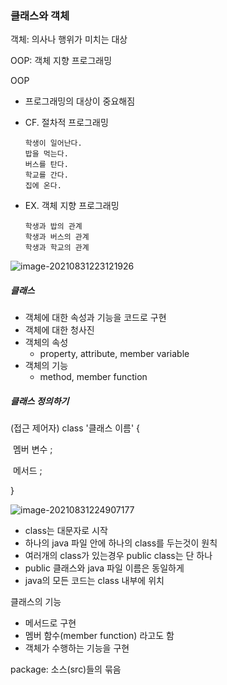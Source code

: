 ### 클래스와 객체



객체: 의사나 행위가 미치는 대상

OOP: 객체 지향 프로그래밍



OOP

- 프로그래밍의 대상이 중요해짐

- CF. 절차적 프로그래밍

  ```
  학생이 일어난다.
  밥을 먹는다.
  버스를 탄다.
  학교를 간다.
  집에 온다.
  ```

- EX. 객체 지향 프로그래밍

  ```
  학생과 밥의 관계
  학생과 버스의 관계
  학생과 학교의 관계
  ```

  

![image-20210831223121926](https://user-images.githubusercontent.com/77482972/131523812-dd94526c-2644-46f1-ae25-3fd2d303488e.png)





##### 클래스

- 객체에 대한 속성과 기능을 코드로 구현
- 객체에 대한 청사진
- 객체의 속성
  - property, attribute, member variable
- 객체의 기능
  - method, member function





##### 클래스 정의하기

(접근 제어자) class '클래스 이름' {

​	멤버 변수 ;

​	메서드 ;

}

![image-20210831224907177](https://user-images.githubusercontent.com/77482972/131523813-35518652-f023-4df7-bced-d38e0d0f9658.png)



- class는 대문자로 시작
- 하나의 java 파일 안에 하나의 class를 두는것이 원칙
- 여러개의 class가 있는경우 public class는 단 하나
- public 클래스와 java 파일 이름은 동일하게
- java의 모든 코드는 class 내부에 위치



클래스의 기능

- 메서드로 구현
- 멤버 함수(member function) 라고도 함
- 객체가 수행하는 기능을 구현





package: 소스(src)들의 묶음